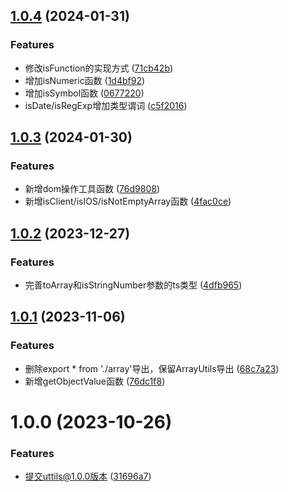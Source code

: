 

## [1.0.4](https://github.com/fangwenzheng88/utils/compare/v1.0.3...v1.0.4) (2024-01-31)


### Features

* 修改isFunction的实现方式 ([71cb42b](https://github.com/fangwenzheng88/utils/commit/71cb42b975cdbe68a5c82645525f6d55434bf78a))
* 增加isNumeric函数 ([1d4bf92](https://github.com/fangwenzheng88/utils/commit/1d4bf9229268f678d6c8f7e022442f7c64218cda))
* 增加isSymbol函数 ([0677220](https://github.com/fangwenzheng88/utils/commit/067722099d50aa31276eedcab28281e3a379d040))
* isDate/isRegExp增加类型谓词 ([c5f2016](https://github.com/fangwenzheng88/utils/commit/c5f20169e0464c5f9e607d30b34618c6d156b4e2))

## [1.0.3](https://github.com/fangwenzheng88/utils/compare/v1.0.2...v1.0.3) (2024-01-30)


### Features

* 新增dom操作工具函数 ([76d9808](https://github.com/fangwenzheng88/utils/commit/76d9808fca28924b3f91741ff1ebda4f7e64726b))
* 新增isClient/isIOS/isNotEmptyArray函数 ([4fac0ce](https://github.com/fangwenzheng88/utils/commit/4fac0ce6d0b35093a68047ee8a058dd6ad2b78c4))

## [1.0.2](https://github.com/fangwenzheng88/utils/compare/v1.0.1...v1.0.2) (2023-12-27)


### Features

* 完善toArray和isStringNumber参数的ts类型 ([4dfb965](https://github.com/fangwenzheng88/utils/commit/4dfb9653e47ae693b7ea2c01358091a723df45c2))

## [1.0.1](https://github.com/fangwenzheng88/utils/compare/v1.0.0...v1.0.1) (2023-11-06)


### Features

* 删除export * from './array'导出，保留ArrayUtils导出 ([68c7a23](https://github.com/fangwenzheng88/utils/commit/68c7a2362c670855dd5f80bfe91fd2df001caec4))
* 新增getObjectValue函数 ([76dc1f8](https://github.com/fangwenzheng88/utils/commit/76dc1f8d70d448842566a0751f44cc2bc3e568e6))

# 1.0.0 (2023-10-26)

### Features

- 提交uttils@1.0.0版本 ([31696a7](https://github.com/fangwenzheng88/utils/commit/31696a7647aaec4236f4df6eb5a6fad99e6cd4ec))